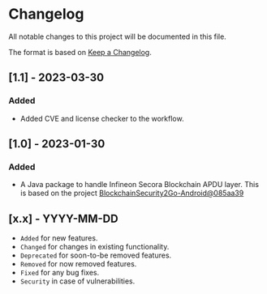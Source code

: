 # Changelog
All notable changes to this project will be documented in this file.

The format is based on [Keep a Changelog](https://keepachangelog.com/en/1.0.0/).

## [1.1] - 2023-03-30
### Added
- Added CVE and license checker to the workflow.

## [1.0] - 2023-01-30
### Added
- A Java package to handle Infineon Secora Blockchain APDU layer. This is based on the project [BlockchainSecurity2Go-Android@085aa39](https://github.com/Infineon/BlockchainSecurity2Go-Android/tree/085aa3914235ab0e262b73323403e626f399d53f)

## [x.x] - YYYY-MM-DD
- `Added` for new features.
- `Changed` for changes in existing functionality.
- `Deprecated` for soon-to-be removed features.
- `Removed` for now removed features.
- `Fixed` for any bug fixes.
- `Security` in case of vulnerabilities.
